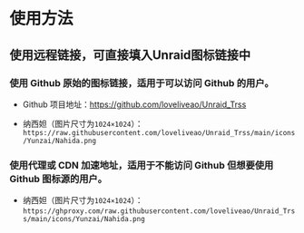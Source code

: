 # 使用方法

## 使用远程链接，可直接填入Unraid图标链接中
### 使用 Github 原始的图标链接，适用于可以访问 Github 的用户。

   - Github 项目地址：https://github.com/loveliveao/Unraid_Trss
     
   - 纳西妲（图片尺寸为`1024×1024`）：`https://raw.githubusercontent.com/loveliveao/Unraid_Trss/main/icons/Yunzai/Nahida.png`

     
### 使用代理或 CDN 加速地址，适用于不能访问 Github 但想要使用 Github 图标源的用户。

   - 纳西妲（图片尺寸为`1024×1024`）：`https://ghproxy.com/raw.githubusercontent.com/loveliveao/Unraid_Trss/main/icons/Yunzai/Nahida.png`
